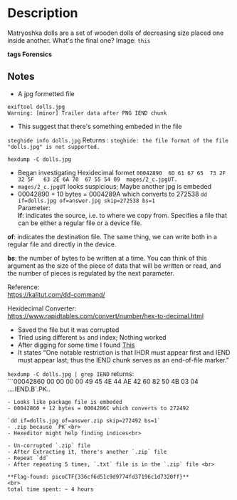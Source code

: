 # Description
Matryoshka dolls are a set of wooden dolls of decreasing size placed one inside another. What's the final one? Image: `this`

**tags Forensics**

## Notes
- A jpg formetted file

`exiftool dolls.jpg `<br>
`Warning: [minor] Trailer data after PNG IEND chunk`
- This suggest that there's something embeded in the file<br>

`steghide info dolls.jpg`
Returns :
`steghide: the file format of the file "dolls.jpg" is not supported.`<br>

`hexdump -C dolls.jpg`
- Began investigating Hexidecimal formet
```00042890  6D 61 67 65  73 2F 32 5F   63 2E 6A 70  67 55 54 09  mages/2_c.jpgUT.```
- `mages/2_c.jpgUT` looks suspicious; Maybe another jpg is embeded
- 00042890 + 10 bytes = 0004289A which converts to 272538
`dd if=dolls.jpg of=answer.jpg skip=272538 bs=1`<br>
Parameter: <br>
**if**: indicates the source, i.e. to where we copy from. Specifies a file that can be either a regular file or a device file.<br>

**of**: indicates the destination file. The same thing, we can write both in a regular file and directly in the device.<br>

**bs**: the number of bytes to be written at a time. You can think of this argument as the size of the piece of data that will be written or read, and the number of pieces is regulated by the next parameter.<br>

Reference:<br>
https://kalitut.com/dd-command/

Hexidecimal Converter:<br>
https://www.rapidtables.com/convert/number/hex-to-decimal.html<br>

- Saved the file but it was corrupted
- Tried using different `bs` and index; Nothing worked
- After digging for some time I found [This](https://www.w3.org/TR/PNG-Structure.html)
- It states "One notable restriction is that IHDR must appear first and IEND must appear last; thus the IEND chunk serves as an end-of-file marker."<br>

`hexdump -C dolls.jpg | grep IEND`
returns:<br>
```00042860  00 00 00 00  49 45 4E 44   AE 42 60 82  50 4B 03 04  ....IEND.B`.PK..
```
- Looks like package file is embeded
- 00042860 + 12 bytes = 0004286C which converts to 272492

`dd if=dolls.jpg of=answer.zip skip=272492 bs=1`
- .zip because `PK`<br>
- Hexeditor might help finding indices<br>

- Un-corrupted `.zip` file
- After Extracting it, there's another `.zip` file
- Repeat `dd`
- After repeating 5 times, `.txt` file is in the `.zip` file <br>

**Flag-found: picoCTF{336cf6d51c9d9774fd37196c1d7320ff}**
<br>
total time spent: ~ 4 hours